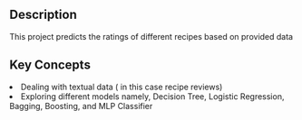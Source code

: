 <h2>Description</h2>
<p>This project predicts the ratings of different recipes based on provided data</p>
<h2>Key Concepts</h2>
<li>Dealing with textual data ( in this case recipe reviews)</li>
<li>Exploring different models namely, Decision Tree, Logistic Regression, Bagging, Boosting, and MLP Classifier</li>
